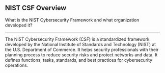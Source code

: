 ## NIST CSF Overview

What is the NIST Cybersecurity Framework and what organization developed it?

---

The NIST Cybersecurity Framework (CSF) is a standardized framework developed by the National Institute of Standards and Technology (NIST) at the U.S. Department of Commerce. It helps security professionals with their planning process to reduce security risks and protect networks and data. It defines functions, tasks, standards, and best practices for cybersecurity operations.

